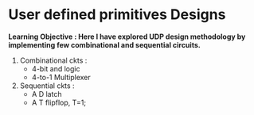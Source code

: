 # User defined primitives Designs

**Learning Objective : Here I have explored UDP design methodology by implementing few combinational and sequential circuits.**

1. Combinational ckts : 
    - 4-bit and logic
    - 4-to-1 Multiplexer
2. Sequential ckts : 
    - A D latch
    - A T flipflop, T=1;